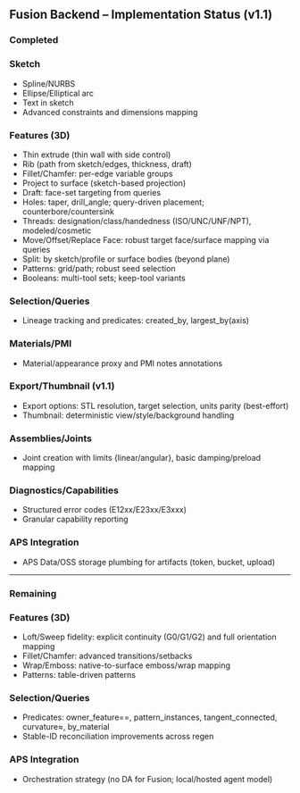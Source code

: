 ## Fusion Backend – Implementation Status (v1.1)

### Completed

### Sketch
- Spline/NURBS
- Ellipse/Elliptical arc
- Text in sketch
- Advanced constraints and dimensions mapping

### Features (3D)
- Thin extrude (thin wall with side control)
- Rib (path from sketch/edges, thickness, draft)
- Fillet/Chamfer: per-edge variable groups
- Project to surface (sketch-based projection)
- Draft: face-set targeting from queries
- Holes: taper, drill_angle; query-driven placement; counterbore/countersink
- Threads: designation/class/handedness (ISO/UNC/UNF/NPT), modeled/cosmetic
- Move/Offset/Replace Face: robust target face/surface mapping via queries
- Split: by sketch/profile or surface bodies (beyond plane)
- Patterns: grid/path; robust seed selection
- Booleans: multi-tool sets; keep-tool variants

### Selection/Queries
- Lineage tracking and predicates: created_by, largest_by(axis)

### Materials/PMI
- Material/appearance proxy and PMI notes annotations

### Export/Thumbnail (v1.1)
- Export options: STL resolution, target selection, units parity (best-effort)
- Thumbnail: deterministic view/style/background handling

### Assemblies/Joints
- Joint creation with limits {linear/angular}, basic damping/preload mapping

### Diagnostics/Capabilities
- Structured error codes (E12xx/E23xx/E3xxx)
- Granular capability reporting

### APS Integration
- APS Data/OSS storage plumbing for artifacts (token, bucket, upload)

---

### Remaining

### Features (3D)
- Loft/Sweep fidelity: explicit continuity (G0/G1/G2) and full orientation mapping
- Fillet/Chamfer: advanced transitions/setbacks
- Wrap/Emboss: native-to-surface emboss/wrap mapping
- Patterns: table-driven patterns

### Selection/Queries
- Predicates: owner_feature==, pattern_instances, tangent_connected, curvature≈, by_material
- Stable-ID reconciliation improvements across regen

### APS Integration
- Orchestration strategy (no DA for Fusion; local/hosted agent model)


